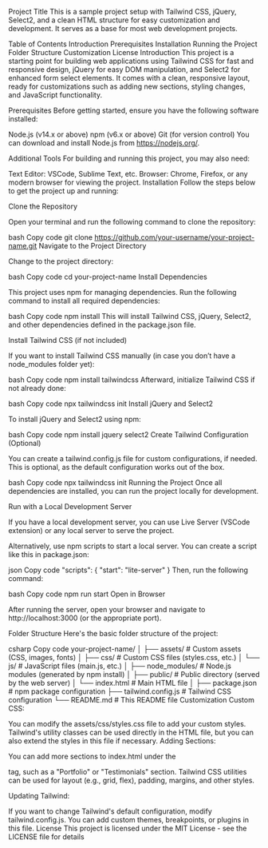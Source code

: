Project Title
This is a sample project setup with Tailwind CSS, jQuery, Select2, and a clean HTML structure for easy customization and development. It serves as a base for most web development projects.

Table of Contents
Introduction
Prerequisites
Installation
Running the Project
Folder Structure
Customization
License
Introduction
This project is a starting point for building web applications using Tailwind CSS for fast and responsive design, jQuery for easy DOM manipulation, and Select2 for enhanced form select elements. It comes with a clean, responsive layout, ready for customizations such as adding new sections, styling changes, and JavaScript functionality.

Prerequisites
Before getting started, ensure you have the following software installed:

Node.js (v14.x or above)
npm (v6.x or above)
Git (for version control)
You can download and install Node.js from https://nodejs.org/.

Additional Tools
For building and running this project, you may also need:

Text Editor: VSCode, Sublime Text, etc.
Browser: Chrome, Firefox, or any modern browser for viewing the project.
Installation
Follow the steps below to get the project up and running:

Clone the Repository

Open your terminal and run the following command to clone the repository:

bash
Copy code
git clone https://github.com/your-username/your-project-name.git
Navigate to the Project Directory

Change to the project directory:

bash
Copy code
cd your-project-name
Install Dependencies

This project uses npm for managing dependencies. Run the following command to install all required dependencies:

bash
Copy code
npm install
This will install Tailwind CSS, jQuery, Select2, and other dependencies defined in the package.json file.

Install Tailwind CSS (if not included)

If you want to install Tailwind CSS manually (in case you don’t have a node_modules folder yet):

bash
Copy code
npm install tailwindcss
Afterward, initialize Tailwind CSS if not already done:

bash
Copy code
npx tailwindcss init
Install jQuery and Select2

To install jQuery and Select2 using npm:

bash
Copy code
npm install jquery select2
Create Tailwind Configuration (Optional)

You can create a tailwind.config.js file for custom configurations, if needed. This is optional, as the default configuration works out of the box.

bash
Copy code
npx tailwindcss init
Running the Project
Once all dependencies are installed, you can run the project locally for development.

Run with a Local Development Server

If you have a local development server, you can use Live Server (VSCode extension) or any local server to serve the project.

Alternatively, use npm scripts to start a local server. You can create a script like this in package.json:

json
Copy code
"scripts": {
  "start": "lite-server"
}
Then, run the following command:

bash
Copy code
npm run start
Open in Browser

After running the server, open your browser and navigate to http://localhost:3000 (or the appropriate port).

Folder Structure
Here's the basic folder structure of the project:

csharp
Copy code
your-project-name/
│
├── assets/                  # Custom assets (CSS, images, fonts)
│   ├── css/                 # Custom CSS files (styles.css, etc.)
│   └── js/                  # JavaScript files (main.js, etc.)
│
├── node_modules/            # Node.js modules (generated by npm install)
│
├── public/                  # Public directory (served by the web server)
│   └── index.html           # Main HTML file
│
├── package.json             # npm package configuration
├── tailwind.config.js       # Tailwind CSS configuration
└── README.md                # This README file
Customization
Custom CSS:

You can modify the assets/css/styles.css file to add your custom styles.
Tailwind's utility classes can be used directly in the HTML file, but you can also extend the styles in this file if necessary.
Adding Sections:

You can add more sections to index.html under the <main> tag, such as a "Portfolio" or "Testimonials" section.
Tailwind CSS utilities can be used for layout (e.g., grid, flex), padding, margins, and other styles.



Updating Tailwind:

If you want to change Tailwind's default configuration, modify tailwind.config.js.
You can add custom themes, breakpoints, or plugins in this file.
License
This project is licensed under the MIT License - see the LICENSE file for details
